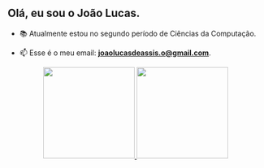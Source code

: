 
## Olá, eu sou o João Lucas.

- 📚 Atualmente estou no segundo período de Ciências da Computação.

- 📫 Esse é o meu email: **joaolucasdeassis.o@gmail.com**.

<div align="center">
  <a href="https://github.com/JoaoLucasAssis">
  <img height="180em" src="https://github-readme-stats.vercel.app/api?username=JoaoLucasAssis&show_icons=true&theme=dark&include_all_commits=true&count_private=true"/>
  <img height="180em" src="https://github-readme-stats.vercel.app/api/top-langs/?username=JoaoLucasAssis&layout=compact&langs_count=7&theme=dark"/>
</div>
